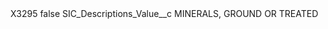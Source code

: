 <?xml version="1.0" encoding="UTF-8"?>
<CustomMetadata xmlns="http://soap.sforce.com/2006/04/metadata" xmlns:xsi="http://www.w3.org/2001/XMLSchema-instance" xmlns:xsd="http://www.w3.org/2001/XMLSchema">
    <label>X3295</label>
    <protected>false</protected>
    <values>
        <field>SIC_Descriptions_Value__c</field>
        <value xsi:type="xsd:string">MINERALS, GROUND OR TREATED</value>
    </values>
</CustomMetadata>
